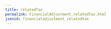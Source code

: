 ```yaml
---
title: relatedTax
permalink: FinancialAdjustment.relatedTax.html
jsonid: financialadjustment_relatedtax
---
```

